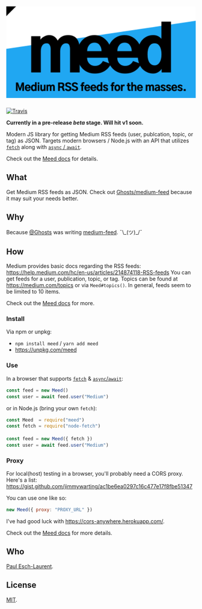 <h1 align="center">
  <img src="/.github/meed.svg" alt="Meed" width="600">
</h1>

[![Travis](https://img.shields.io/travis/Pinjasaur/meed.svg)](https://travis-ci.org/Pinjasaur/meed)

**Currently in a pre-release _beta_ stage. Will hit v1 soon.**

Modern JS library for getting Medium RSS feeds (user, publcation, topic, or tag)
as JSON. Targets modern browsers / Node.js with an API that utilizes
[`fetch`][fetch] along with [`async` / `await`][async].

Check out the [Meed docs][docs] for details.

## What

Get Medium RSS feeds as JSON. Check out [Ghosts/medium-feed][mf] because it may
suit your needs better.

## Why

Because [@Ghosts](https://github.com/Ghosts) was writing [medium-feed][mf]. ¯\\\_(ツ)_/¯

## How

Medium provides basic docs regarding the RSS feeds: https://help.medium.com/hc/en-us/articles/214874118-RSS-feeds
You can get feeds for a user, publication, topic, or tag. Topics can be found at
https://medium.com/topics or via `Meed#topics()`. In general, feeds seem to be
limited to 10 items.

Check out the [Meed docs][docs] for more.

### Install

Via npm or unpkg:
- `npm install meed` / `yarn add meed`
- https://unpkg.com/meed

### Use

In a browser that supports [`fetch`][ciu-fetch] & [`async`/`await`][ciu-async]:

```js
const feed = new Meed()
const user = await feed.user("Medium")
```

or in Node.js (bring your own `fetch`):

```js
const Meed  = require("meed")
const fetch = require("node-fetch")

const feed = new Meed({ fetch })
const user = await feed.user("Medium")
```

### Proxy

For local(host) testing in a browser, you'll probably need a CORS proxy. Here's
a list: https://gist.github.com/jimmywarting/ac1be6ea0297c16c477e17f8fbe51347

You can use one like so:

```js
new Meed({ proxy: "PROXY_URL" })
```

I've had good luck with https://cors-anywhere.herokuapp.com/.

Check out the [Meed docs][docs] for more details.

## Who

[Paul Esch-Laurent](https://github.com/Pinjasaur).

## License

[MIT](https://pinjasaur.mit-license.org/2018).

[mf]: https://github.com/Ghosts/medium-feed
[docs]: https://pinjasaur.github.io/meed/

[fetch]: https://developer.mozilla.org/en-US/docs/Web/API/Fetch_API
[async]: https://developer.mozilla.org/en-US/docs/Web/JavaScript/Reference/Statements/async_function
[ciu-fetch]: https://caniuse.com/#feat=fetch
[ciu-async]: https://caniuse.com/#feat=async-functions
